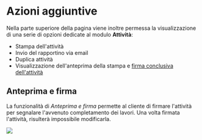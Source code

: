 # Azioni aggiuntive

Nella parte superiore della pagina viene inoltre permessa la visualizzazione di una serie di opzioni dedicate al modulo **Attività**:

* Stampa dell'attività
* Invio del rapportino via email
* Duplica attività
* Visualizzazione dell'anteprima della stampa e [firma conclusiva dell'attività](modifica.md#anteprima-e-firma)

## Anteprima e firma

La funzionalità di _Anteprima e firma_ permette al cliente di firmare l'attività per segnalare l'avvenuto completamento dei lavori. Una volta firmata l'attività, risulterà impossibile modificarla.

![](https://firebasestorage.googleapis.com/v0/b/gitbook-x-prod.appspot.com/o/spaces%2F-LZJeLg23eVDvrCv74U7-887967055%2Fuploads%2FA5GqcU1DrZUEwjpHWYT5%2Ffile.png?alt=media)
